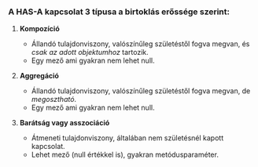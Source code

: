 ### A **HAS-A kapcsolat** 3 típusa a birtoklás erőssége szerint:

1. **Kompozíció**  
   - Állandó tulajdonviszony, valószínűleg születéstől fogva megvan, és *csak az adott objektumhoz* tartozik.  
   - Egy mező ami gyakran nem lehet null.

2. **Aggregáció**  
   - Állandó tulajdonviszony, valószínűleg születéstől fogva megvan, de *megosztható*.  
   - Egy mező ami gyakran nem lehet null.  

3. **Barátság vagy asszociáció**  
   - Átmeneti tulajdonviszony, általában nem születésnél kapott kapcsolat.  
   - Lehet mező (null értékkel is), gyakran metódusparaméter.  
